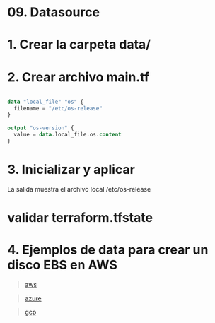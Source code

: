 # 09. Datasource <!-- omit in toc -->

# 1. Crear la carpeta data/

# 2. Crear archivo main.tf

```tf

data "local_file" "os" {
  filename = "/etc/os-release"
}

output "os-version" {
  value = data.local_file.os.content
}
```

# 3. Inicializar y aplicar

La salida muestra el archivo local /etc/os-release

# validar terraform.tfstate

# 4. Ejemplos de data para crear un disco EBS en AWS
> [aws](https://registry.terraform.io/providers/hashicorp/aws/latest/docs/resources/ebs_volume)

> [azure](https://registry.terraform.io/providers/hashicorp/azurerm/latest/docs/resources/managed_disk)

> [gcp](https://registry.terraform.io/providers/hashicorp/google/latest/docs/resources/compute_disk)


